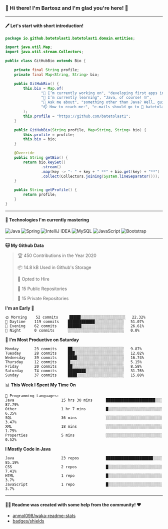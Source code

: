 ### 👋 Hi there! I'm Bartosz and I'm glad you're here! 🥰

-------

#### 🖊 Let's start with short introduction!

```Java
package io.github.batetolast1.batetolast1.domain.entities;

import java.util.Map;
import java.util.stream.Collectors;

public class GitHubBio extends Bio {

    private final String profile;
    private final Map<String, String> bio;

    public GitHubBio() {
        this.bio = Map.of(
                "🔭 I’m currently working on", "developing first apps in Spring 🍃",
                "🌱 I’m currently learning", "Java, of course! 🤓",
                "💬 Ask me about", "something other than Java? Well, guitars 🎸, fantasy 📖, PC 💻 and mobile 📲",
                "📫 How to reach me:", "e-mails should go to 📩 batetolast1@gmail.com; you can also say 👋"
        );
        this.profile = "https://github.com/batetolast1";
    }

    public GitHubBio(String profile, Map<String, String> bio) {
        this.profile = profile;
        this.bio = bio;
    }

    @Override
    public String getBio() {
        return bio.keySet()
                .stream()
                .map(key -> "- " + key + " **" + bio.get(key) + "**")
                .collect(Collectors.joining(System.lineSeparator()));
    }

    public String getProfile() {
        return profile;
    }
}
```

-------

#### 🚀 Technologies I'm currently mastering

![Java](https://img.shields.io/badge/Java-15-blue?logo=java)
![Spring](https://img.shields.io/badge/Spring-5.3-blue?logo=spring)
![IntelliJ IDEA](https://img.shields.io/badge/IntelliJ_IDEA-2020.2.3-blue?logo=intellij-idea)
![MySQL](https://img.shields.io/badge/MySQL-8.0.22-blue?logo=mysql)
![JavaScript](https://img.shields.io/badge/JavaScript-ES11-blue?logo=javascript)
![Bootstrap](https://img.shields.io/badge/Bootstrap-v4.5.2-blue?logo=bootstrap)

-------

<!--START_SECTION:waka-->
**🐱 My Github Data** 

> 🏆 450 Contributions in the Year 2020
 > 
> 📦 14.8 kB Used in Github's Storage 
 > 
> 💼 Opted to Hire
 > 
> 📜 15 Public Repositories
 > 
> 🔑 15 Private Repositories 

**I'm an Early 🐤** 

```text
🌞 Morning    52 commits     █████░░░░░░░░░░░░░░░░░░░░   22.32% 
🌆 Daytime    119 commits    ████████████░░░░░░░░░░░░░   51.07% 
🌃 Evening    62 commits     ██████░░░░░░░░░░░░░░░░░░░   26.61% 
🌙 Night      0 commits      ░░░░░░░░░░░░░░░░░░░░░░░░░   0.0%

```
📅 **I'm Most Productive on Saturday** 

```text
Monday       23 commits     ██░░░░░░░░░░░░░░░░░░░░░░░   9.87% 
Tuesday      28 commits     ███░░░░░░░░░░░░░░░░░░░░░░   12.02% 
Wednesday    39 commits     ████░░░░░░░░░░░░░░░░░░░░░   16.74% 
Thursday     12 commits     █░░░░░░░░░░░░░░░░░░░░░░░░   5.15% 
Friday       20 commits     ██░░░░░░░░░░░░░░░░░░░░░░░   8.58% 
Saturday     74 commits     ████████░░░░░░░░░░░░░░░░░   31.76% 
Sunday       37 commits     ████░░░░░░░░░░░░░░░░░░░░░   15.88%

```


📊 **This Week I Spent My Time On** 

```text
💬 Programming Languages: 
Java                     15 hrs 30 mins      ██████████████████████░░░   87.79% 
Other                    1 hr 7 mins         █░░░░░░░░░░░░░░░░░░░░░░░░   6.35% 
SQL                      36 mins             ░░░░░░░░░░░░░░░░░░░░░░░░░   3.47% 
XML                      18 mins             ░░░░░░░░░░░░░░░░░░░░░░░░░   1.75% 
Properties               5 mins              ░░░░░░░░░░░░░░░░░░░░░░░░░   0.52%

```

**I Mostly Code in Java** 

```text
Java                     23 repos            █████████████████████░░░░   85.19% 
CSS                      2 repos             █░░░░░░░░░░░░░░░░░░░░░░░░   7.41% 
HTML                     1 repo              █░░░░░░░░░░░░░░░░░░░░░░░░   3.7% 
JavaScript               1 repo              █░░░░░░░░░░░░░░░░░░░░░░░░   3.7%

```



<!--END_SECTION:waka-->

-------

#### 👨‍💻 Readme was created with some help from the community! ❤️

- [anmol098/waka-readme-stats](https://github.com/anmol098/waka-readme-stats)
- [badges/shields](https://github.com/badges/shields)
